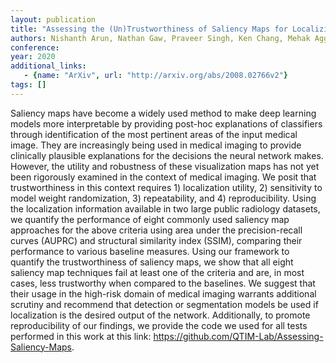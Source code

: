 ```yaml
---
layout: publication
title: "Assessing the (Un)Trustworthiness of Saliency Maps for Localizing Abnormalities in Medical Imaging"
authors: Nishanth Arun, Nathan Gaw, Praveer Singh, Ken Chang, Mehak Aggarwal, Bryan Chen, Katharina Hoebel, Sharut Gupta, Jay Patel, Mishka Gidwani, Julius Adebayo, Matthew D. Li, Jayashree Kalpathy-Cramer
conference: 
year: 2020
additional_links: 
   - {name: "ArXiv", url: "http://arxiv.org/abs/2008.02766v2"}
tags: []
---
```

Saliency maps have become a widely used method to make deep learning models
more interpretable by providing post-hoc explanations of classifiers through
identification of the most pertinent areas of the input medical image. They are
increasingly being used in medical imaging to provide clinically plausible
explanations for the decisions the neural network makes. However, the utility
and robustness of these visualization maps has not yet been rigorously examined
in the context of medical imaging. We posit that trustworthiness in this
context requires 1) localization utility, 2) sensitivity to model weight
randomization, 3) repeatability, and 4) reproducibility. Using the localization
information available in two large public radiology datasets, we quantify the
performance of eight commonly used saliency map approaches for the above
criteria using area under the precision-recall curves (AUPRC) and structural
similarity index (SSIM), comparing their performance to various baseline
measures. Using our framework to quantify the trustworthiness of saliency maps,
we show that all eight saliency map techniques fail at least one of the
criteria and are, in most cases, less trustworthy when compared to the
baselines. We suggest that their usage in the high-risk domain of medical
imaging warrants additional scrutiny and recommend that detection or
segmentation models be used if localization is the desired output of the
network. Additionally, to promote reproducibility of our findings, we provide
the code we used for all tests performed in this work at this link:
https://github.com/QTIM-Lab/Assessing-Saliency-Maps.